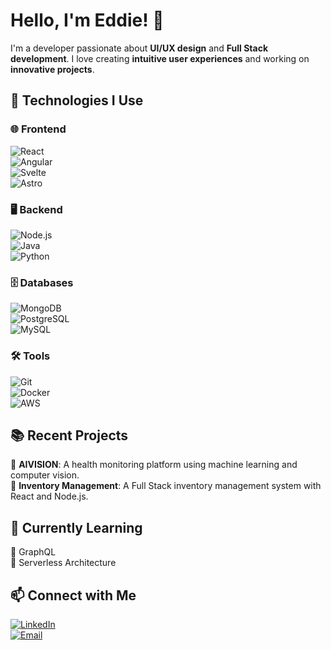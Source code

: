 # Hello, I'm Eddie! 👋

I'm a developer passionate about **UI/UX design** and **Full Stack development**. I love creating **intuitive user experiences** and working on **innovative projects**.

## 🚀 Technologies I Use  

### 🌐 Frontend  
![React](https://img.shields.io/badge/React-20232A?style=for-the-badge&logo=react&logoColor=61DAFB)  
![Angular](https://img.shields.io/badge/Angular-DD0031?style=for-the-badge&logo=angular&logoColor=white)  
![Svelte](https://img.shields.io/badge/Svelte-FF3E00?style=for-the-badge&logo=svelte&logoColor=white)  
![Astro](https://img.shields.io/badge/Astro-000000?style=for-the-badge&logo=astro&logoColor=white)  

### 🖥 Backend  
![Node.js](https://img.shields.io/badge/Node.js-43853D?style=for-the-badge&logo=node.js&logoColor=white)  
![Java](https://img.shields.io/badge/Java-ED8B00?style=for-the-badge&logo=openjdk&logoColor=white)  
![Python](https://img.shields.io/badge/Python-3776AB?style=for-the-badge&logo=python&logoColor=white)  

### 🗄 Databases  
![MongoDB](https://img.shields.io/badge/MongoDB-47A248?style=for-the-badge&logo=mongodb&logoColor=white)  
![PostgreSQL](https://img.shields.io/badge/PostgreSQL-316192?style=for-the-badge&logo=postgresql&logoColor=white)  
![MySQL](https://img.shields.io/badge/MySQL-4479A1?style=for-the-badge&logo=mysql&logoColor=white)  

### 🛠 Tools  
![Git](https://img.shields.io/badge/Git-F05032?style=for-the-badge&logo=git&logoColor=white)  
![Docker](https://img.shields.io/badge/Docker-2496ED?style=for-the-badge&logo=docker&logoColor=white)  
![AWS](https://img.shields.io/badge/AWS-232F3E?style=for-the-badge&logo=amazon-aws&logoColor=white)  

## 📚 Recent Projects  
🔹 **AIVISION**: A health monitoring platform using machine learning and computer vision.  
🔹 **Inventory Management**: A Full Stack inventory management system with React and Node.js.  

## 🌱 Currently Learning  
📌 GraphQL  
📌 Serverless Architecture  

## 📫 Connect with Me  
[![LinkedIn](https://img.shields.io/badge/LinkedIn-0A66C2?style=for-the-badge&logo=linkedin&logoColor=white)](https://www.linkedin.com/in/eduardo-moreno-78b93a310/)  
[![Email](https://img.shields.io/badge/Email-D14836?style=for-the-badge&logo=gmail&logoColor=white)](mailto:chavez.moreno.jose.eduardo@gmail.com)  
